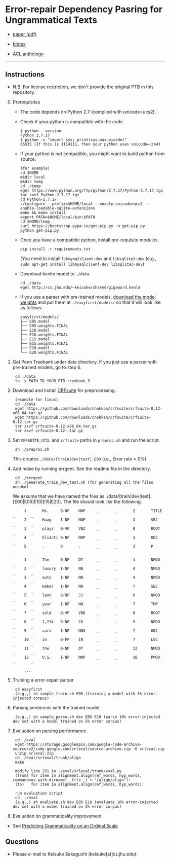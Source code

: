 # Error-repair Dependency Pasring for Ungrammatical Texts

- [paper (pdf)](https://www.aclweb.org/anthology/P17-2030.pdf)

- [bibtex](https://www.aclweb.org/anthology/P17-2030.bib) 

- [ACL anthology](https://www.aclweb.org/anthology/P17-2030/)

- - -

## Instructions 

- N.B. For license restriction, we don't provide the original PTB in this repository.

0. Prerequisites 

   - The code depends on Python 2.7 (compiled with unicode=ucs2). 

   - Check if your python is compatible with the code.

         $ python --version
         Python 2.7.17
         $ python -c "import sys; print(sys.maxunicode)"
         65535 (If this is 1114111, then your python uses unicode=ucs4)

   - If your python is not compatible, you might want to build python from source.

         (for example)
         cd $HOME
         mkdir local
         mkdir temp
         cd ./temp
         wget https://www.python.org/ftp/python/2.7.17/Python-2.7.17.tgz
         tar zxvf Python-2.7.17.tgz
         cd Python-2.7.17
         ./configure --prefix=$HOME/local --enable-unicode=ucs2 --enable-loadable-sqlite-extensions
         make && make install
         export PATH=$HOME/local/bin:$PATH
         cd $HOME/temp
         curl https://bootstrap.pypa.io/get-pip.py -o get-pip.py
         python get-pip.py

   - Once you have a compatible python, install pre-requisite modules.

         pip install -r requirements.txt
     
     (You need to install `libmysqlclient-dev` and `libsqlite3-dev` (e.g., `sudo apt-get install libmysqlclient-dev libsqlite3-dev`)

   - Download kenlm model to `./data` 
   
         cd ./data
         wget http://cs.jhu.edu/~keisuke/shared/gigaword.kenlm
         
   - If you use a parser with pre-trained models, [download the model weights](https://drive.google.com/file/d/1LbScsAMBApRTu7C6R7jefbYPiGLolvl9/view?usp=sharing) and put them at `./easyfirst/models/` so that it will look like as follows:
   
         easyfirst/models/
         ├── E05.model
         ├── E05.weights.FINAL
         ├── E10.model
         ├── E10.weights.FINAL
         ├── E15.model
         ├── E15.weights.FINAL
         ├── E20.model
         └── E20.weights.FINAL
       

1. Get Penn Treebank under data directory. If you just use a parser with pre-trained models, go to step 6.

        cd ./data
        ln -s PATH_TO_YOUR_PTB treebank_3

2. Download and Install [CRFsuite](http://www.chokkan.org/software/crfsuite/manual.html#idp8849147120) for preprocessing.

        [example for linux]
        cd ./data
        wget https://github.com/downloads/chokkan/crfsuite/crfsuite-0.12-x86_64.tar.gz
        wget https://github.com/downloads/chokkan/crfsuite/crfsuite-0.12.tar.gz
        tar zxvf crfsuite-0.12-x86_64.tar.gz
        tar zxvf crfsuite-0.12-.tar.gz

3. Set `CRFSUITE_UTIL` and `crfsuite` paths in `preproc.sh` and run the script.

        sh ./preproc.sh
        
   This creates `./data/[train|dev|test].E00` (i.e., Error rate = 0%)

4. Add noise by running errgent. See the readme file in the directory.

        cd ./errgent
        sh ./generate_train_dev_test.sh (for generating all the files needed)
        
        
    We assume that we have named the files as ./data/[train|dev|test].[E00|E05|E10|E15|E20].
    The file should look like the following. 

            1       Ms.     B-NP    NNP     _       _       2       TITLE   _       _
            2       Haag    I-NP    NNP     _       _       3       SBJ     _       _
            3       plays   B-VP    VBZ     _       _       0       ROOT    _       _
            4       Elianti B-NP    NNP     _       _       3       OBJ     _       _
            5       .       O       .       _       _       3       P       _       _
            
            1       The     B-NP    DT      _       _       4       NMOD    _       _
            2       luxury  I-NP    NN      _       _       4       NMOD    _       _
            3       auto    I-NP    NN      _       _       4       NMOD    _       _
            4       maker   I-NP    NN      _       _       7       SBJ     _       _
            5       last    B-NP    JJ      _       _       6       NMOD    _       _
            6       year    I-NP    NN      _       _       7       TMP     _       _
            7       sold    B-VP    VBD     _       _       0       ROOT    _       _
            8       1,214   B-NP    CD      _       _       9       NMOD    _       _
            9       cars    I-NP    NNS     _       _       7       OBJ     _       _
            10      in      B-PP    IN      _       _       7       LOC     _       _
            11      the     B-NP    DT      _       _       12      NMOD    _       _
            12      U.S.    I-NP    NNP     _       _       10      PMOD    _       _
            
            ...

5. Training a error-repair parser

        cd easyfirst
        (e.g.,) sh sample_train.sh E05 (training a model with 5% error-injected corpus)

6. Parsing sentences with the trained model 

        (e.g.,) sh sample_parse.sh dev E05 E10 (parse 10% error-injected dev set with a model trained on 5% error corpus)

7. Evaluation on parsing performance 

        cd ./eval
        wget https://storage.googleapis.com/google-code-archive-source/v2/code.google.com/srleval/source-archive.zip -O srleval.zip
        unzip srleval.zip
        cd ./eval/srleval/trunk/align
        make
        
        modify line 231 in ./eval/srleval/trunk/eval.py
        (from) for item in alignment.align(ref_words, hyp_words, command=os.path.dirname(__file__) + "/align/align"):
        (to)   for item in alignment.align(ref_words, hyp_words):
        
        run evaluation script
        cd  ./eval
        (e.g.,) sh evaluate.sh dev E05 E10 (evaluate 10% error-injected dev set with a model trained on 5% error corpus)

8. Evaluation on grammaticality improvement

  - See [Predicting Grammaticality on an Ordinal Scale](https://github.com/cnap/grammaticality-metrics/tree/master/heilman-et-al)


## Questions

 - Please e-mail to Keisuke Sakaguchi (keisuke[at]cs.jhu.edu).
